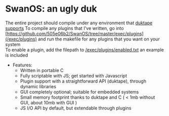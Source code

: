 # SwanOS: an ugly duk

The entire project should compile under any environment that [duktape supports](https://wiki.duktape.org/Portability.html)
To compile any plugins that I've written, go into [https://github.com/505e06b2/SwanOS/tree/master/exec/plugins](/exec/plugins) and run the makefile for any plugins that you want on your system  
To enable a plugin, add the filepath to [/exec/plugins/enabled.txt](https://github.com/505e06b2/SwanOS/tree/master/exec/plugins/) an example is included  

* Features:  
    * Written in portable C
    * Fully scriptable with JS; get started with Javascript
    * Plugin support with a straightforward API (duktape), through dynamic libraries
    * GUI completely optional; suitable for embedded systems
    * Small memory footprint thanks to duktape and C ( < 1mb without GUI, about 10mb with GUI )
    * JS I/O API by default, but extendable through plugins
